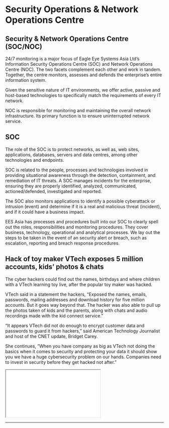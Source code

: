 Security Operations & Network Operations Centre
===============================================

<div id="euro-space-agency" class="full-width"></div>


Security & Network Operations Centre (SOC/NOC)
----------------------------------------------

24/7 monitoring is a major focus of Eagle Eye Systems Asia Ltd’s Information Security Operations Centre (SOC) and Network Operations Centre (NOC). The two facets complement each other and work in tandem. Together, the centre monitors, assesses and defends the enterprise’s entire information system.

Given the sensitive nature of IT environments, we offer active, passive and host-­based technologies to specifically match the requirements of every IT network.

NOC is responsible for monitoring and maintaining the overall network infrastructure. Its primary function is to ensure uninterrupted network service.

<div id="soc-noc-monitors" class="full-width"></div>


SOC
---

The role of the SOC is to protect networks, as well as, web sites, applications, databases, servers and data centres, among other technologies and endpoints.

SOC is related to the people, processes and technologies involved in providing situational awareness through the detection, containment, and remediation of IT threats. A SOC manages incidents for the enterprise, ensuring they are properly identified, analyzed, communicated, actioned/defended, investigated and reported.

The SOC also monitors applications to identify a possible cyberattack or intrusion (event) and determine if it is a real and malicious threat (incident), and if it could have a business impact.

EES Asia has processes and procedures built into our SOC to clearly spell out the roles, responsibilities and monitoring procedures. They cover business, technology, operational and analytical processes. We lay out the steps to be taken in the event of an security alert or breach, such as escalation, reporting and breach response procedures.

<div id="soc-no-server" class="full-width"></div>



Hack of toy maker VTech exposes 5 million accounts, kids’ photos & chats
------------------------------------------------------------------------

The cyber hackers could find out the names, birthdays and where children with a VTech learning toy live, after the popular toy maker was hacked.

VTech said in a statement the hackers, “Exposed the names, emails, passwords, mailing addresses and download history for five million accounts. But it goes way beyond that. The hacker was also able to pull up the photos taken of kids and the parents, along with chats and audio recordings made with the kid connect service.”

“It appears VTech did not do enough to encrypt customer data and passwords to guard it from hackers,” said American Technology Journalist and host of the CNET update, Bridget Carey.

She continues, ”When you have company as big as VTech not doing the basics when it comes to security and protecting your data it should show you we have a huge cybersecurity problem on our hands. Companies need to invest in security before they get hacked not after.”

<iframe id="youtube" src="//www.youtube.com/embed/j8aD_AWQXsQ"></iframe>

_________________________________________________________________________
